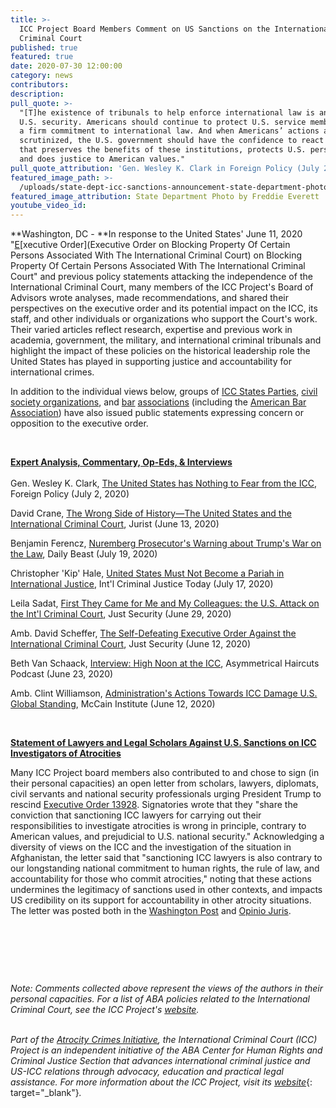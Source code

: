 ```yaml
---
title: >-
  ICC Project Board Members Comment on US Sanctions on the International
  Criminal Court
published: true
featured: true
date: 2020-07-30 12:00:00
category: news
contributors:
description:
pull_quote: >-
  "[T]he existence of tribunals to help enforce international law is an asset to
  U.S. security. Americans should continue to protect U.S. service members with
  a firm commitment to international law. And when Americans’ actions are
  scrutinized, the U.S. government should have the confidence to react in a way
  that preserves the benefits of these institutions, protects U.S. personnel,
  and does justice to American values."
pull_quote_attribution: 'Gen. Wesley K. Clark in Foreign Policy (July 2, 2020)'
featured_image_path: >-
  /uploads/state-dept-icc-sanctions-announcement-state-department-photo-by-freddie-everett-public-domain.jpg
featured_image_attribution: State Department Photo by Freddie Everett
youtube_video_id:
---
```


**Washington, DC -&nbsp;**In response to the United States' June 11, 2020 "[E](__notset__)[xecutive Order](Executive Order on Blocking Property Of Certain Persons Associated With The International Criminal Court)&nbsp;on Blocking Property Of Certain Persons Associated With The International Criminal Court" and previous policy statements attacking the independence of the International Criminal Court, many members of the ICC Project's Board of Advisors wrote analyses, made recommendations, and shared their perspectives on the executive order and its potential impact on the ICC, its staff, and other individuals or organizations who support the Court's work. Their varied articles reflect research, expertise and previous work in academia, government, the military, and international criminal tribunals and highlight the impact of these policies on the historical leadership role the United States has played in supporting justice and accountability for international crimes.

In addition to the individual views below, groups of [ICC S](__notset__)[tates Parties](https://onu.delegfrance.org/We-remain-committed-to-an-international-rules-based-order), [civil society organizations](https://www.hrw.org/news/2020/06/11/oppose-trump-administration-measures-against-international-criminal-court), and [bar](https://www.nycbar.org/member-and-career-services/committees/reports-listing/reports/detail/executive-order-authorizing-international-criminal-court-icc-sanctions)&nbsp;[associations](https://www.ibanet.org/Article/NewDetail.aspx?ArticleUid=91b435ac-2ab3-4dad-b8b2-2f6c18d8aecd)&nbsp;(including the [American Bar Association](https://www.americanbar.org/news/abanews/aba-news-archives/2020/06/aba-president-judy-perry-martinez-statement-re--u-s--sanctions-o/)) have also issued public statements expressing concern or opposition to the executive order.&nbsp;

&nbsp;

<u><strong>Expert Analysis, Commentary, Op-Eds, &amp; Interviews</strong></u><br><br>Gen. Wesley K. Clark, [The United States has Nothing to Fear from the ICC](https://foreignpolicy.com/2020/07/02/the-united-states-has-nothing-to-fear-from-the-icc/), Foreign Policy (July 2, 2020)

David Crane, [The Wrong Side of History—The United States and the International Criminal Court](https://www.jurist.org/commentary/2020/06/david-crane-wrong-history-icc/), Jurist (June 13, 2020)

Benjamin Ferencz, [Nuremberg Prosecutor's Warning about Trump's War on the Law](https://www.thedailybeast.com/nuremberg-prosecutors-warning-about-trumps-war-on-the-rule-of-law), Daily Beast (July 19, 2020)

Christopher 'Kip' Hale, [United States Must Not Become a Pariah in International Justice](https://www.international-criminal-justice-today.org/opinion/us-must-not-become-a-pariah-in-international-justice/), Int'l Criminal Justice Today (July 17, 2020)

Leila Sadat, [First They Came for Me and My](https://www.justsecurity.org/70996/first-they-came-for-me-and-my-colleagues-the-us-attack-on-the-intl-criminal-court/)[&nbsp;](__notset__)[Colleagues: the U.S. Attack on the Int'l Criminal Court](https://www.justsecurity.org/70996/first-they-came-for-me-and-my-colleagues-the-us-attack-on-the-intl-criminal-court/), Just Security (June 29, 2020)

Amb. David Scheffer, [The Self-Defeating Executive Order Against the International Criminal Court](https://www.justsecurity.org/70742/the-self-defeating-executive-order-against-the-international-criminal-court/), Just Security (June 12, 2020)

Beth Van Schaack, [Interview: High Noon at the ICC](https://www.asymmetricalhaircuts.com/episodes/justice-update-high-noon-at-the-icc/), Asymmetrical Haircuts Podcast (June 23, 2020)

Amb. Clint Williamson, [Administration's Actions Towards ICC Damage U.S. Global Standing](https://www.mccaininstitute.org/blog/amb-williamson-administrations-actions-towards-icc-damage-u-s-global-standing/), McCain Institute (June 12, 2020)

&nbsp;

<u><strong>Statement of Lawyers and Legal Scholars Against U.S. Sanctions on ICC Investigators of Atrocities</strong></u>

Many ICC Project board members also contributed to and chose to sign (in their personal capacities) an open letter from scholars, lawyers, diplomats, civil servants and national security professionals urging President Trump to rescind [Executive Order 13928](https://www.whitehouse.gov/presidential-actions/executive-order-blocking-property-certain-persons-associated-international-criminal-court/). Signatories wrote that they "share the conviction that sanctioning ICC lawyers for carrying out their responsibilities to investigate atrocities is wrong in principle, contrary to American values, and prejudicial to U.S. national security." Acknowledging a diversity of views on the ICC and the investigation of the situation in Afghanistan, the letter said that "sanctioning ICC lawyers is also contrary to our longstanding national commitment to human rights, the rule of law, and accountability for those who commit atrocities," noting that these actions undermines the legitimacy of sanctions used in other contexts, and impacts US credibility on its support for accountability in other atrocity situations. The letter was posted both in the [Washington Post](https://www.washingtonpost.com/national-security/lawyers-urge-trump-to-rescind-sanctions-and-travel-bans-for-international-criminal-court/2020/06/29/0ef0c476-ba15-11ea-86d5-3b9b3863273b_story.html) and [Opinio Juris](http://opiniojuris.org/2020/06/30/statement-against-us-sanctions-on-icc-investigations/).

&nbsp;

&nbsp;

&nbsp;

*Note: Comments collected above represent the views of the authors in their personal capacities. For a list of ABA policies related to the International Criminal Court, see the ICC Project's [website](https://www.aba-icc.org/the-aba-icc-project/aba-policy-on-the-icc/).*

<br>*Part of the [Atrocity Crimes Initiative](https://www.americanbar.org/groups/human_rights/preventing-atrocities/), the International Criminal Court (ICC) Project is an independent initiative of the ABA Center for Human Rights and Criminal Justice Section that advances international criminal justice and US-ICC relations through advocacy, education and practical legal assistance. For more information about the ICC Project, visit its*&nbsp;[*website*](https://www.international-criminal-justice-today.org/news/aba-reaffirms-strong-support-for-the-icc-before-the-assembly-of-states-parties/www.aba-icc.org){: target="_blank"}*.*